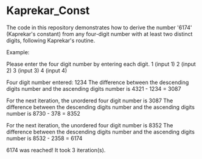 # Kaprekar_Const
The code in this repository demonstrates how to derive the number '6174' (Kaprekar's constant) from any four-digit number with at least two distinct digits, following Kaprekar's routine.

Example:

Please enter the four digit number by entering each digit.
1 (input 1)
2 (input 2)
3 (input 3)
4 (input 4)

Four digit number entered: 1234
The difference between the descending digits number and the ascending digits number is 4321 - 1234 = 3087

For the next iteration, the unordered four digit number is 3087
The difference between the descending digits number and the ascending digits number is 8730 - 378 = 8352

For the next iteration, the unordered four digit number is 8352
The difference between the descending digits number and the ascending digits number is 8532 - 2358 = 6174

6174 was reached! It took 3 iteration(s).
